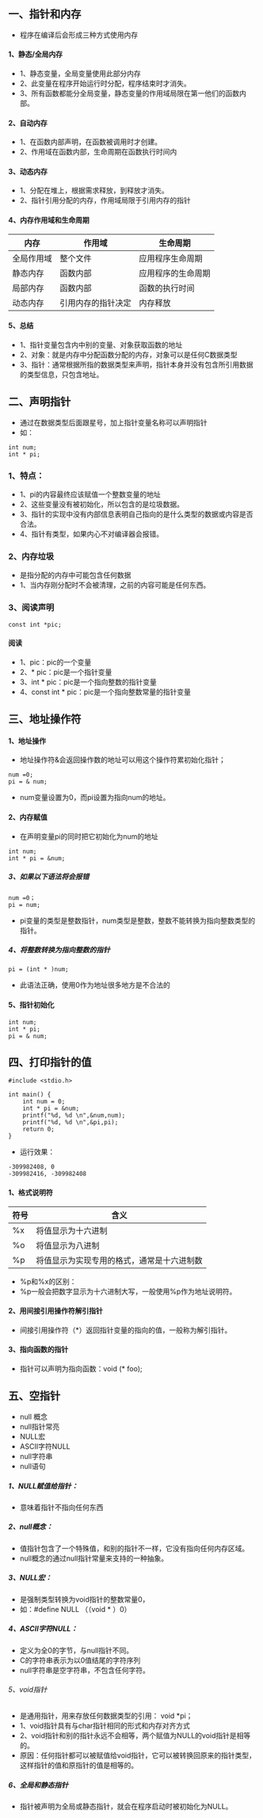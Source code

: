 ## 一、指针和内存
* 程序在编译后会形成三种方式使用内存

#### 1、静态/全局内存
* 1、静态变量，全局变量使用此部分内存
* 2、此变量在程序开始运行时分配，程序结束时才消失。
* 3、所有函数都能分全局变量，静态变量的作用域局限在第一他们的函数内部。

#### 2、自动内存
* 1、在函数内部声明，在函数被调用时才创建。
* 2、作用域在函数内部，生命周期在函数执行时间内

#### 3、动态内存
* 1、分配在堆上，根据需求释放，到释放才消失。
* 2、指针引用分配的内存，作用域局限于引用内存的指针

#### 4、内存作用域和生命周期
内存 | 作用域 | 生命周期
----|------|----
全局作用域 | 整个文件  | 应用程序生命周期
静态内存 | 函数内部  | 应用程序的生命周期
局部内存 | 函数内部  | 函数的执行时间
动态内存 | 引用内存的指针决定  | 内存释放

#### 5、总结
* 1、指针变量包含内中别的变量、对象获取函数的地址
* 2、对象：就是内存中分配函数分配的内存，对象可以是任何C数据类型
* 3、指针：通常根据所指的数据类型来声明，指针本身并没有包含所引用数据的类型信息，只包含地址。

## 二、声明指针
* 通过在数据类型后面跟星号，加上指针变量名称可以声明指针
* 如： 
```
int num;
int * pi;
```
### 1、特点：
* 1、pi的内容最终应该赋值一个整数变量的地址
* 2、这些变量没有被初始化，所以包含的是垃圾数据。
* 3、指针的实现中没有内部信息表明自己指向的是什么类型的数据或内容是否合法。
* 4、指针有类型，如果内心不对编译器会报错。

### 2、内存垃圾
* 是指分配的内存中可能包含任何数据
* 1、当内存刚分配时不会被清理，之前的内容可能是任何东西。

### 3、阅读声明
```
const int *pic;
```
#### 阅读
* 1、pic：pic的一个变量
* 2、* pic：pic是一个指针变量
* 3、int * pic：pic是一个指向整数的指针变量
* 4、const int * pic：pic是一个指向整数常量的指针变量

## 三、地址操作符
#### 1、地址操作 
* 地址操作符&会返回操作数的地址可以用这个操作符累初始化指针；

```
num =0;
pi = & num;
```
* num变量设置为0，而pi设置为指向num的地址。

#### 2、内存赋值
* 在声明变量pi的同时把它初始化为num的地址
```
int num;
int * pi = &num;
```
##### 3、如果以下语法将会报错
```
num =0；
pi = num;
```
* pi变量的类型是整数指针，num类型是整数，整数不能转换为指向整数类型的指针。

##### 4、将整数转换为指向整数的指针
```
pi = (int * )num;
```
* 此语法正确，使用0作为地址很多地方是不合法的

#### 5、指针初始化
```
int num;
int * pi;
pi = & num;
```
## 四、打印指针的值
```
#include <stdio.h>

int main() {
    int num = 0;
    int * pi = &num;
    printf("%d, %d \n",&num,num);
    printf("%d, %d \n",&pi,pi);
    return 0;
}
```
* 运行效果：
```
-309982408, 0 
-309982416, -309982408 
```
#### 1、格式说明符

符号  | 含义 
---|---
%x | 将值显示为十六进制
%o | 将值显示为八进制
%p | 将值显示为实现专用的格式，通常是十六进制数

* %p和%x的区别：
* %p一般会把数字显示为十六进制大写，一般使用%p作为地址说明符。

#### 2、用间接引用操作符解引指针
* 间接引用操作符（*）返回指针变量的指向的值，一般称为解引指针。

#### 3、指向函数的指针
* 指针可以声明为指向函数：void (* foo);

## 五、空指针
* null 概念
* null指针常亮
* NULL宏
* ASCII字符NULL
* null字符串
* null语句

##### 1、NULL赋值给指针：
* 意味着指针不指向任何东西

#####  2、null概念：
* 值指针包含了一个特殊值，和别的指针不一样，它没有指向任何内存区域。
* null概念的通过null指针常量来支持的一种抽象。


##### 3、NULL宏：
* 是强制类型转换为void指针的整数常量0，
* 如：#define NULL （（void * ）0） 

##### 4、ASCII字符NULL：
* 定义为全0的字节，与null指针不同。
* C的字符串表示为以0值结尾的字符序列
* null字符串是空字符串，不包含任何字符。

###### 5、void指针
* 是通用指针，用来存放任何数据类型的引用： void *pi；
* 1、void指针具有与char指针相同的形式和内存对齐方式
* 2、void指针和别的指针永远不会相等，两个赋值为NULL的void指针是相等的。
* 原因：任何指针都可以被赋值给void指针，它可以被转换回原来的指针类型，这样指针的值和原指针的值是相等的。

##### 6、全局和静态指针
* 指针被声明为全局或静态指针，就会在程序启动时被初始化为NULL。

